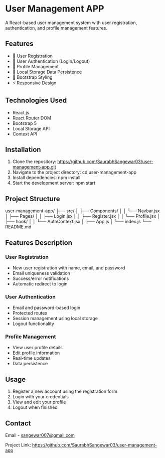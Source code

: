 # User Management APP

A React-based user management system with user registration, authentication, and profile management features.

## Features

- 👤 User Registration
- 🔐 User Authentication (Login/Logout)
- 👥 Profile Management
- 💾 Local Storage Data Persistence
- 🎨 Bootstrap Styling
- ⚡ Responsive Design

## Technologies Used

- React.js
- React Router DOM
- Bootstrap 5
- Local Storage API
- Context API

## Installation

1. Clone the repository: https://github.com/SaurabhSangewar03/user-management-app.git
2. Navigate to the project directory: cd user-management-app
3. Install dependencies: npm install
4. Start the development server: npm start

## Project Structure
user-management-app/
├── src/
│ ├── Components/
│ │ └── Navbar.jsx
│ ├── Pages/
│ │ ├── Login.jsx
│ │ ├── Register.jsx
│ │ └── Profile.jsx
│ ├── hook/
│ │ └── AuthContext.jsx
│ ├── App.js
│ └── index.js
└── README.md

## Features Description

### User Registration
- New user registration with name, email, and password
- Email uniqueness validation
- Success/error notifications
- Automatic redirect to login

### User Authentication
- Email and password-based login
- Protected routes
- Session management using local storage
- Logout functionality

### Profile Management
- View user profile details
- Edit profile information
- Real-time updates
- Data persistence

## Usage

1. Register a new account using the registration form
2. Login with your credentials
3. View and edit your profile
4. Logout when finished

## Contact

Email - sangewar007@gmail.com

Project Link: https://github.com/SaurabhSangewar03/user-management-app
  
